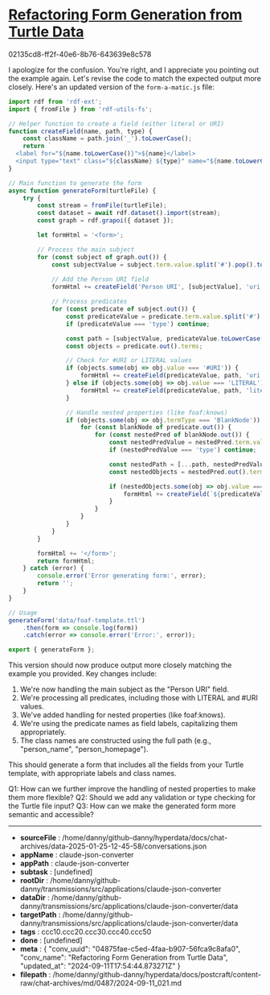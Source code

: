 # [Refactoring Form Generation from Turtle Data](https://claude.ai/chat/04875fae-c5ed-4faa-b907-56fca9c8afa0)

02135cd8-ff2f-40e6-8b76-643639e8c578

 I apologize for the confusion. You're right, and I appreciate you pointing out the example again. Let's revise the code to match the expected output more closely. Here's an updated version of the `form-a-matic.js` file:

```javascript
import rdf from 'rdf-ext';
import { fromFile } from 'rdf-utils-fs';

// Helper function to create a field (either literal or URI)
function createField(name, path, type) {
    const className = path.join('_').toLowerCase();
    return `
  <label for="${name.toLowerCase()}">${name}</label>
  <input type="text" class="${className} ${type}" name="${name.toLowerCase()}" />`;
}

// Main function to generate the form
async function generateForm(turtleFile) {
    try {
        const stream = fromFile(turtleFile);
        const dataset = await rdf.dataset().import(stream);
        const graph = rdf.grapoi({ dataset });

        let formHtml = '<form>';

        // Process the main subject
        for (const subject of graph.out()) {
            const subjectValue = subject.term.value.split('#').pop().toLowerCase();
            
            // Add the Person URI field
            formHtml += createField('Person URI', [subjectValue], 'uri');

            // Process predicates
            for (const predicate of subject.out()) {
                const predicateValue = predicate.term.value.split('#').pop();
                if (predicateValue === 'type') continue;

                const path = [subjectValue, predicateValue.toLowerCase()];
                const objects = predicate.out().terms;

                // Check for #URI or LITERAL values
                if (objects.some(obj => obj.value === '#URI')) {
                    formHtml += createField(predicateValue, path, 'uri');
                } else if (objects.some(obj => obj.value === 'LITERAL')) {
                    formHtml += createField(predicateValue, path, 'literal');
                }

                // Handle nested properties (like foaf:knows)
                if (objects.some(obj => obj.termType === 'BlankNode')) {
                    for (const blankNode of predicate.out()) {
                        for (const nestedPred of blankNode.out()) {
                            const nestedPredValue = nestedPred.term.value.split('#').pop();
                            if (nestedPredValue === 'type') continue;

                            const nestedPath = [...path, nestedPredValue.toLowerCase()];
                            const nestedObjects = nestedPred.out().terms;

                            if (nestedObjects.some(obj => obj.value === 'LITERAL')) {
                                formHtml += createField(`${predicateValue} ${nestedPredValue}`, nestedPath, 'literal');
                            }
                        }
                    }
                }
            }
        }

        formHtml += '</form>';
        return formHtml;
    } catch (error) {
        console.error('Error generating form:', error);
        return '';
    }
}

// Usage
generateForm('data/foaf-template.ttl')
    .then(form => console.log(form))
    .catch(error => console.error('Error:', error));

export { generateForm };
```

This version should now produce output more closely matching the example you provided. Key changes include:

1. We're now handling the main subject as the "Person URI" field.
2. We're processing all predicates, including those with LITERAL and #URI values.
3. We've added handling for nested properties (like foaf:knows).
4. We're using the predicate names as field labels, capitalizing them appropriately.
5. The class names are constructed using the full path (e.g., "person_name", "person_homepage").

This should generate a form that includes all the fields from your Turtle template, with appropriate labels and class names.

Q1: How can we further improve the handling of nested properties to make them more flexible?
Q2: Should we add any validation or type checking for the Turtle file input?
Q3: How can we make the generated form more semantic and accessible?

---

* **sourceFile** : /home/danny/github-danny/hyperdata/docs/chat-archives/data-2025-01-25-12-45-58/conversations.json
* **appName** : claude-json-converter
* **appPath** : claude-json-converter
* **subtask** : [undefined]
* **rootDir** : /home/danny/github-danny/transmissions/src/applications/claude-json-converter
* **dataDir** : /home/danny/github-danny/transmissions/src/applications/claude-json-converter/data
* **targetPath** : /home/danny/github-danny/transmissions/src/applications/claude-json-converter/data
* **tags** : ccc10.ccc20.ccc30.ccc40.ccc50
* **done** : [undefined]
* **meta** : {
  "conv_uuid": "04875fae-c5ed-4faa-b907-56fca9c8afa0",
  "conv_name": "Refactoring Form Generation from Turtle Data",
  "updated_at": "2024-09-11T17:54:44.873271Z"
}
* **filepath** : /home/danny/github-danny/hyperdata/docs/postcraft/content-raw/chat-archives/md/0487/2024-09-11_021.md